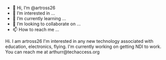 - 👋 Hi, I’m @artross26
- 👀 I’m interested in ...
- 🌱 I’m currently learning ...
- 💞️ I’m looking to collaborate on ...
- 📫 How to reach me ...

<!---
artross26/artross26 is a ✨ special ✨ repository because its `README.md` (this file) appears on your GitHub profile.
You can click the Preview link to take a look at your changes.
--->Hi. I am artross26 I'm interested in any new technology associated with education, electronics, flying. I'm currently working on getting NDI to work. You can reach me at arthurr@techaccess.org

